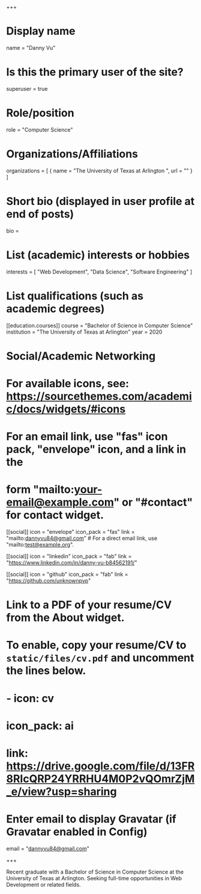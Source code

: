 +++
# Display name
name = "Danny Vu"

# Is this the primary user of the site?
superuser = true

# Role/position
role = "Computer Science"

# Organizations/Affiliations
organizations = [ { name = "The University of Texas at Arlington ", url = "" } ]

# Short bio (displayed in user profile at end of posts)
bio =

# List (academic) interests or hobbies
interests = [
  "Web Development",
  "Data Science",
  "Software Engineering"
]

# List qualifications (such as academic degrees)
[[education.courses]]
  course = "Bachelor of Science in Computer Science"
  institution = "The University of Texas at Arlington"
  year = 2020

# Social/Academic Networking
# For available icons, see: https://sourcethemes.com/academic/docs/widgets/#icons
#   For an email link, use "fas" icon pack, "envelope" icon, and a link in the
#   form "mailto:your-email@example.com" or "#contact" for contact widget.

[[social]]
  icon = "envelope"
  icon_pack = "fas"
  link = "mailto:dannyvu84@gmail.com"  # For a direct email link, use "mailto:test@example.org".

[[social]]
  icon = "linkedin"
  icon_pack = "fab"
  link = "https://www.linkedin.com/in/danny-vu-b84562191/"
  
[[social]]
  icon = "github"
  icon_pack = "fab"
  link = "https://github.com/unknownpvp"
  
# Link to a PDF of your resume/CV from the About widget.
# To enable, copy your resume/CV to `static/files/cv.pdf` and uncomment the lines below.  
# - icon: cv
#   icon_pack: ai
#   link: https://drive.google.com/file/d/13FR8RIcQRP24YRRHU4M0P2vQOmrZjM_e/view?usp=sharing

# Enter email to display Gravatar (if Gravatar enabled in Config)
email = "dannyvu84@gmail.com"
   
+++

Recent graduate with a Bachelor of Science in Computer Science at the University of Texas at Arlington. Seeking full-time opportunities in Web Development or related fields.
